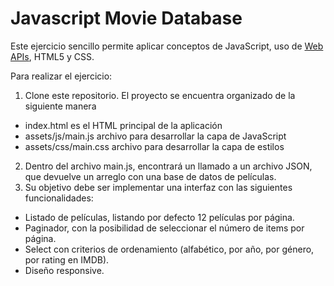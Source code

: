 # Javascript Movie Database
Este ejercicio sencillo permite aplicar conceptos de JavaScript, uso de [Web APIs](https://developer.mozilla.org/en-US/docs/Web/API), HTML5 y CSS.

Para realizar el ejercicio:

1. Clone este repositorio. El proyecto se encuentra organizado de la siguiente manera
  - index.html es el HTML principal de la aplicación
  - assets/js/main.js archivo para desarrollar la capa de JavaScript
  - assets/css/main.css archivo para desarrollar la capa de estilos
2. Dentro del archivo main.js, encontrará un llamado a un archivo JSON, que devuelve un arreglo con una base de datos de películas.
3. Su objetivo debe ser implementar una interfaz con las siguientes funcionalidades:
  - Listado de películas, listando por defecto 12 películas por página.
  - Paginador, con la posibilidad de seleccionar el número de items por página.
  - Select con criterios de ordenamiento (alfabético, por año, por género, por rating en IMDB).
  - Diseño responsive.


